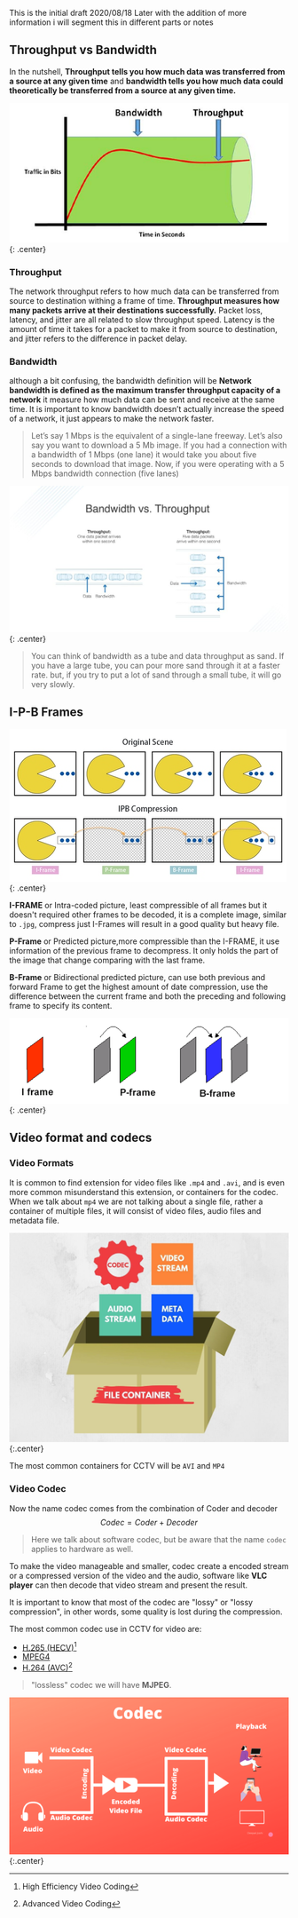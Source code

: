 This is the initial draft 2020/08/18 Later with the addition of more information i will segment this in different parts or notes

## Throughput vs Bandwidth

In the nutshell, **Throughput tells you how much data was transferred from a source at any given time** and **bandwidth tells you how much data could theoretically be transferred from a source at any given time.**

![Bandwidth-and-Throughput_001.jpg](images/Bandwidth_and_Throughput_001.jpg){: .center}

### Throughput

The network throughput refers to how much data can be transferred from source to destination withing a frame of time. **Throughput measures how many packets arrive at their destinations successfully.**
Packet loss, latency, and jitter are all related to slow throughput speed. Latency is the amount of time it takes for a packet to make it from source to destination, and jitter refers to the difference in packet delay.

### Bandwidth

although a bit confusing, the bandwidth definition will be **Network bandwidth is defined as the maximum transfer throughput capacity of a network** it measure how much data can be sent and receive at the same time. 
It is important to know bandwidth doesn’t actually increase the speed of a network, it just appears to make the network faster.

>Let’s say 1 Mbps is the equivalent of a single-lane freeway. Let’s also say you want to download a 5 Mb image. If you had a connection with a bandwidth of 1 Mbps (one lane) it would take you about five seconds to download that image. Now, if you were operating with a 5 Mbps bandwidth connection (five lanes)

![Bandwidth-and-Throughput_002.jpg](images/Bandwidth_and_Throughput_002.jpg){: .center}
>You can think of bandwidth as a tube and data throughput as sand. If you have a large tube, you can pour more sand through it at a faster rate. but, if you try to put a lot of sand through a small tube, it will go very slowly.

## I-P-B Frames

![I-P-B_Frames.jpg](images/I_P_B_Frames.jpg){: .center}

**I-FRAME** or Intra-coded picture, least compressible of all frames but it doesn't required other frames to be decoded, it is a complete image, similar to `.jpg`, compress just I-Frames will result in a good quality but heavy file.

**P-Frame** or Predicted picture,more compressible than the I-FRAME, it use information of the previous frame to decompress. It only holds the part of the image that change comparing with the last frame.

**B-Frame** or Bidirectional predicted picture, can use both previous and forward Frame to get the highest amount of date compression, use the difference between the current frame and both  the preceding and following frame to specify its content.

![I-P-B_Frames_01.png](images/I_P_B_Frames_01.png){: .center}  

## Video format and codecs

### Video Formats

It is common to find extension for video files like `.mp4` and `.avi`, and is even more common misunderstand this extension, or containers for the codec.
When we talk about `mp4` we are not talking about a single file, rather a container of multiple files, it will consist of video files, audio files and metadata file.

![codec_video_container_001.jpg](images/codec_video_container_001.jpg){:.center}

The most common containers for CCTV will be `AVI` and `MP4`

### Video Codec

Now the name codec comes  from the combination of Coder and decoder 
$$
Codec = Coder + Decoder
$$

> Here we talk about software codec, but be aware that the name `codec` applies to hardware as well.

To make the video manageable and smaller, codec create a encoded stream or a compressed version of the video and the audio, software like **VLC player** can then decode that video stream and present the result. 

It is important to know that most of the codec are "lossy" or "lossy compression", in other words, some quality is lost during the compression. 

The most common codec use in CCTV for video are: 

* [H.265 (HECV)](https://en.wikipedia.org/wiki/High_Efficiency_Video_Coding)[^1]
* [MPEG4](https://en.wikipedia.org/wiki/MPEG-4)  
* [H.264 (AVC)](https://en.wikipedia.org/wiki/Advanced_Video_Coding)[^2]

[^1]: High Efficiency Video Coding  
[^2]: Advanced Video Coding  

> "lossless"  codec we will have **MJPEG**.

![codec_video_container_002.png](images/codec_video_container_002.png){:.center}